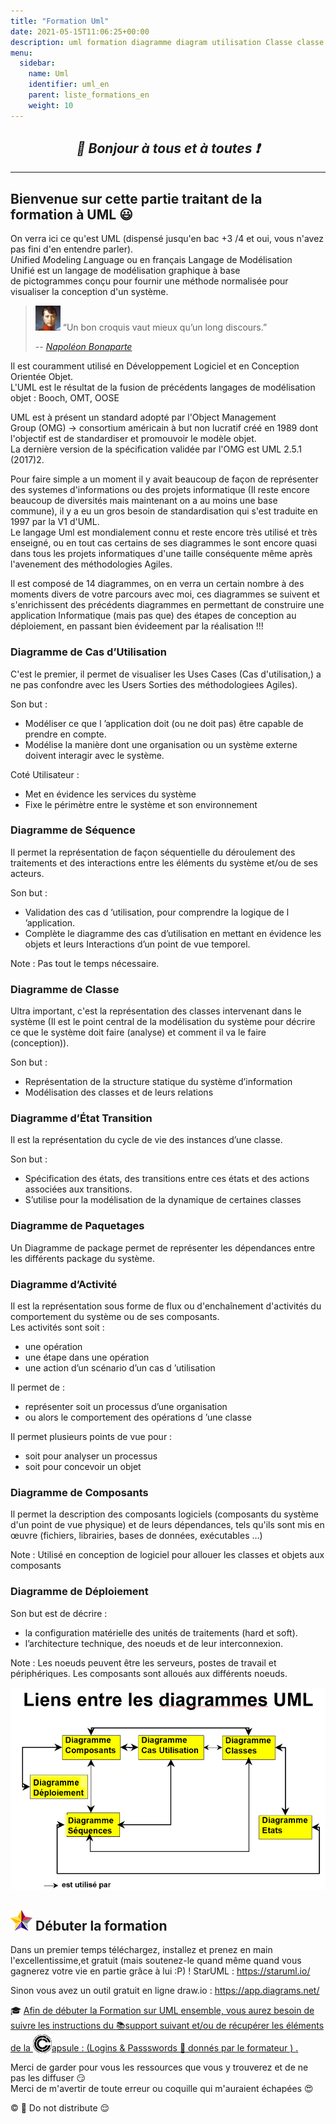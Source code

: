 ```yaml
---
title: "Formation Uml"
date: 2021-05-15T11:06:25+00:00
description: uml formation diagramme diagram utilisation Classe classe sequence séquence
menu:
  sidebar:
    name: Uml
    identifier: uml_en
    parent: liste_formations_en
    weight: 10
---
```

*<center>:loudspeaker: Bonjour à tous et à toutes :heavy_exclamation_mark:</center>*
-
---

## Bienvenue sur cette partie traitant de la formation à UML :smiley:
On verra ici ce qu'est UML (dispensé jusqu'en bac +3 /4 et oui, vous n'avez pas fini d'en entendre parler).  
*U*nified *M*odeling *L*anguage ou en français Langage de Modélisation Unifié est un langage de  modélisation graphique à base de pictogrammes conçu pour fournir une méthode normalisée pour visualiser la conception d'un système.

> ![napoleon citation](bonaparte.jpg) “Un bon croquis vaut mieux qu’un long discours.”
>
> -- <cite>[Napoléon Bonaparte](http://evene.lefigaro.fr/citation/bon-croquis-vaut-mieux-long-discours-37319.php)</cite>

Il est couramment utilisé en Développement Logiciel et en Conception Orientée Objet.  
L'UML est le résultat de la fusion de précédents langages de modélisation objet : Booch, OMT, OOSE 

UML est à présent un standard adopté par l'Object Management Group (OMG) -> consortium américain à but non lucratif créé en 1989 dont l'objectif est de standardiser et promouvoir le modèle objet.   
La dernière version de la spécification validée par l'OMG est UML 2.5.1 (2017)2.

Pour faire simple a un moment il y avait beaucoup de façon de représenter des systemes d'informations ou des projets informatique (Il reste encore beaucoup de diversités mais maintenant on a au moins une base commune), il y a eu un gros besoin de standardisation qui s'est traduite en 1997 par la V1 d'UML.  
Le langage Uml est mondialement connu et reste encore très utilisé et très enseigné, ou en tout cas certains de ses diagrammes le sont encore quasi dans tous les projets informatiques d'une taille conséquente même après l'avenement des méthodologies Agiles.  

Il est composé de 14 diagrammes, on en verra un certain nombre à des moments divers de votre parcours avec moi, ces diagrammes se suivent et s'enrichissent des précédents diagrammes en permettant de construire une application Informatique (mais pas que) des étapes de conception au déploiement, en passant bien évideement par la réalisation !!!

### Diagramme de Cas d’Utilisation
C'est le premier, il permet de visualiser les Uses Cases (Cas d'utilisation,) a ne pas confondre avec les Users Sorties des méthodologiees Agiles).  

Son but : 
- Modéliser ce que l ’application doit (ou ne doit pas) être capable de prendre en compte.
- Modélise la manière dont une organisation ou un système externe doivent interagir avec le système.  

Coté Utilisateur : 
- Met en évidence les services du système
- Fixe le périmètre entre le système et son environnement
### Diagramme de Séquence
Il  permet la représentation de façon séquentielle du déroulement des traitements et des interactions entre les éléments du système et/ou de ses acteurs.

Son but : 
- Validation des cas d ’utilisation, pour comprendre la logique de l ’application.
- Complète le diagramme des cas d’utilisation en mettant en évidence les objets et leurs  Interactions d’un point de vue temporel.  

Note : Pas tout le temps nécessaire.

### Diagramme de Classe 
Ultra important, c'est la représentation des classes intervenant dans le système (Il est le point central de la modélisation du système pour décrire ce que le système doit faire (analyse) et comment il va le faire (conception)).  

Son but : 
- Représentation de la structure statique du système d’information 
- Modélisation des classes et de leurs relations 

### Diagramme d’État Transition
Il est la représentation du cycle de vie des instances d’une classe.  

Son but : 
- Spécification des états, des transitions entre ces états et des actions associées aux transitions.
- S’utilise pour la modélisation de la dynamique de certaines classes
   
### Diagramme de Paquetages 
Un Diagramme de package permet de représenter les dépendances entre les différents package du système.  
### Diagramme d’Activité     
Il est la représentation sous forme de flux ou d'enchaînement d'activités du comportement du système ou de ses composants.  
Les activités sont soit : 
- une opération
- une étape dans une opération
- une action d’un scénario d’un cas d ’utilisation  

Il permet de :
- représenter soit un processus d’une organisation
- ou alors le comportement des opérations d ’une classe

Il permet plusieurs points de vue pour :
- soit pour analyser un processus
- soit pour concevoir un objet

### Diagramme de Composants
Il permet la description des composants logiciels (composants du système d'un point de vue physique) et de leurs dépendances, tels qu'ils sont mis en œuvre (fichiers, librairies, bases de données, exécutables …)

Note : Utilisé en conception de logiciel pour allouer les classes et objets aux composants
### Diagramme de Déploiement

Son but est de décrire : 
- la configuration matérielle des unités de traitements (hard et soft).
- l’architecture technique, des noeuds et de leur interconnexion.

Note : Les noeuds peuvent être les serveurs, postes de travail et périphériques. Les composants sont alloués aux différents noeuds.
<div style="text-align:center"><img src="liensdiagramme.png" alt="[image des liens diagrammes uml]" title="liens entre les différents diagrammes UML"/></div>


## ![220px-Staruml_logo.png](220px-Staruml_logo.png) Débuter la formation

Dans un premier temps téléchargez, installez et prenez en main l'excellentissime,et gratuit (mais soutenez-le quand même quand vous gagnerez votre vie en partie grâce à lui :P) ! StarUML : https://staruml.io/  

Sinon vous avez un outil gratuit en ligne draw.io : https://app.diagrams.net/  

<div class="d-sm-block  alert alert-success  text-left" role="alert">

:mortar_board: [Afin de débuter la Formation sur UML  ensemble, vous aurez besoin de suivre les instructions du  :books:support suivant et/ou de récupérer les éléments de la <img style="vertical-align: bottom;" src="/images/icones/w30/capsule_30.png" alt="C">apsule : (Logins  & Passswords :closed_lock_with_key: donnés par le formateur <i class="fas fa-chalkboard-teacher"></i> ) <i class="fas fa-external-link-alt"></i>.](http://franpan.free.fr/formation/_Uml777 "lien vers le site contenant les fichiers de la formation")

</div>

Merci de garder pour vous les ressources que vous y trouverez et de ne pas les diffuser :smirk:  
Merci de m'avertir de toute erreur ou coquille qui m'auraient échapées :heart_eyes:

:copyright: :no_entry_sign: Do not distribute    :relieved:
